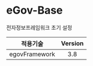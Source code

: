 # eGov-Base
전자정보프레임워크 초기 설정


|<center>적용기술<center>|<center>Version<center>|
|:------:|:------:|
|<center>egovFramework<center> |<center>3.8<center>|

